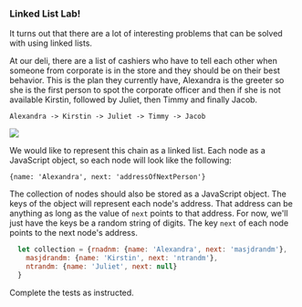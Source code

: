 ### Linked List Lab!

It turns out that there are a lot of interesting problems that can be solved with using linked lists.  

At our deli, there are a list of cashiers who have to tell each other when someone from corporate is in the store and they should be on their best behavior.  This is the plan they currently have, Alexandra is the greeter so she is the first person to spot the corporate officer and then if she is not available Kirstin, followed by Juliet, then Timmy and finally Jacob.  

```text
Alexandra -> Kirstin -> Juliet -> Timmy -> Jacob
```

![](	https://s3-us-west-2.amazonaws.com/curriculum-content/web-development/algorithms/linkedlistlab.jpg)

We would like to represent this chain as a linked list.  Each node as a JavaScript object, so each node will look like the following:

  `{name: 'Alexandra', next: 'addressOfNextPerson'}`

The collection of nodes should also be stored as a JavaScript object.  The keys of the object will represent each node's address.  That address can be anything as long as the value of `next` points to that address.  For now, we'll just have the keys be a random string of digits.  The key `next` of each node points to the next node's address.

```javascript
  let collection = {rnadnm: {name: 'Alexandra', next: 'masjdrandm'},
    masjdrandm: {name: 'Kirstin', next: 'ntrandm'}, 
    ntrandm: {name: 'Juliet', next: null}
  }
```


Complete the tests as instructed.  
